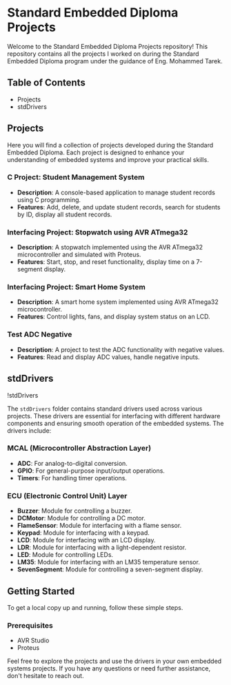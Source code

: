 # Standard Embedded Diploma Projects

Welcome to the Standard Embedded Diploma Projects repository! This repository contains all the projects I worked on during the Standard Embedded Diploma program under the guidance of Eng. Mohammed Tarek.

## Table of Contents
- Projects
- stdDrivers

## Projects
Here you will find a collection of projects developed during the Standard Embedded Diploma. Each project is designed to enhance your understanding of embedded systems and improve your practical skills.

### C Project: Student Management System
- **Description**: A console-based application to manage student records using C programming.
- **Features**: Add, delete, and update student records, search for students by ID, display all student records.

### Interfacing Project: Stopwatch using AVR ATmega32
- **Description**: A stopwatch implemented using the AVR ATmega32 microcontroller and simulated with Proteus.
- **Features**: Start, stop, and reset functionality, display time on a 7-segment display.

### Interfacing Project: Smart Home System
- **Description**: A smart home system implemented using AVR ATmega32 microcontroller.
- **Features**: Control lights, fans, and display system status on an LCD.

### Test ADC Negative
- **Description**: A project to test the ADC functionality with negative values.
- **Features**: Read and display ADC values, handle negative inputs.

## stdDrivers
!stdDrivers

The `stdDrivers` folder contains standard drivers used across various projects. These drivers are essential for interfacing with different hardware components and ensuring smooth operation of the embedded systems. The drivers include:

### MCAL (Microcontroller Abstraction Layer)
- **ADC**: For analog-to-digital conversion.
- **GPIO**: For general-purpose input/output operations.
- **Timers**: For handling timer operations.

### ECU (Electronic Control Unit) Layer
- **Buzzer**: Module for controlling a buzzer.
- **DCMotor**: Module for controlling a DC motor.
- **FlameSensor**: Module for interfacing with a flame sensor.
- **Keypad**: Module for interfacing with a keypad.
- **LCD**: Module for interfacing with an LCD display.
- **LDR**: Module for interfacing with a light-dependent resistor.
- **LED**: Module for controlling LEDs.
- **LM35**: Module for interfacing with an LM35 temperature sensor.
- **SevenSegment**: Module for controlling a seven-segment display.

## Getting Started
To get a local copy up and running, follow these simple steps.

### Prerequisites
- AVR Studio
- Proteus

Feel free to explore the projects and use the drivers in your own embedded systems projects. If you have any questions or need further assistance, don't hesitate to reach out.

